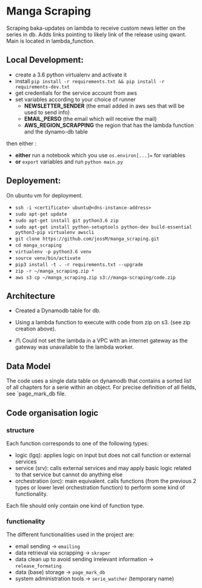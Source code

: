 # Manga Scraping
Scraping baka-updates on lambda to receive custom news letter on the series in db.
Adds links pointing to likely link of the release using qwant.
Main is located in lambda_function.

## Local Development:
 - create a 3.6 python virtualenv and activate it
 - install `pip install -r requirements.txt && pip install -r requirements-dev.txt`
 - get credentials for the service account from aws
 - set variables according to your choice of runner
    - **NEWSLETTER_SENDER** (the email added in aws ses that will be used to send info)
    - **EMAIL_PERSO** (the email which will receive the mail)
    - **AWS_REGION_SCRAPPING** the region that has the lambda function and the dynamo-db table

 then either :
 - **either** run a notebook which you use `os.environ[...]=` for variables
 - **or** `export` variables and run `python main.py` 
 
## Deployement:
On ubuntu vm for deployment.
- `ssh -i <certificate> ubuntu@<dns-instance-address> `
- `sudo apt-get update`
- `sudo apt-get install git python3.6 zip`
- `sudo apt-get install python-setuptools python-dev build-essential python3-pip virtualenv awscli`
- `git clone https://github.com/jossM/manga_scraping.git`
- `cd manga_scraping`
- `virtualenv -p python3.6 venv`
- `source venv/bin/activate`
- `pip3 install -t . -r requirements.txt --upgrade`
- `zip -r ~/manga_scraping.zip *`
- `aws s3 cp ~/manga_scraping.zip s3://manga-scraping/code.zip`

## Architecture
- Created a Dynamodb table for db.
- Using a lambda function to execute with code from zip on s3. (see zip creation above).

- /!\ Could not set the lambda in a VPC with an internet gateway as the gateway was unavailable to the lambda worker.

## Data Model
The code uses a single data table on dynamodb that contains a sorted list of all chapters for a serie within an object.
For precise definition of all fields, see `page_mark_db file.

## Code organisation logic
### structure
Each function corresponds to one of the following types:
- logic (lgq): applies logic on input but does not call function or external services
- service (srv): calls external services and may apply basic logic related to that service but cannot do anything else
- orchestration (orc): main equivalent. calls functions (from the previous 2 types or lower level orchestration function) 
to perform some kind of functionality.

Each file should only contain one kind of function type.
### functionality
The different functionalities used in the project are:
- email sending -> `emailing`
- data retrieval via scrapping -> `skraper`
- data clean up to avoid sending irrelevant information -> `release_formating` 
- data (base) storage -> `page_mark_db`
- system administration tools -> `serie_watcher` (temporary name)